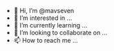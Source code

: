 - 👋 Hi, I’m @mavseven
- 👀 I’m interested in ...
- 🌱 I’m currently learning ...
- 💞️ I’m looking to collaborate on ...
- 📫 How to reach me ...

<!---
mavseven/mavseven is a ✨ special ✨ repository because its `README.md` (this file) appears on your GitHub profile.
You can click the Preview link to take a look at your changes.
--->
